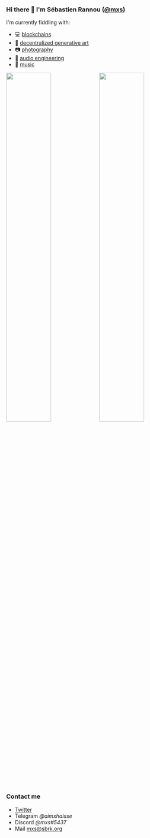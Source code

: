 ### Hi there 👋 I'm Sébastien Rannou ([@mxs](https://mxs.sbrk.org/))

I'm currently fiddling with:

- :computer: [blockchains](https://www.kiln.fi/)
- :musical_score: [decentralized generative art](https://maethstro.com/)
- :camera: [photography](https://detours.sbrk.org/)
- :hammer: [audio engineering](https://blz.sbrk.org/)
- :musical_note: [music](https://soundcloud.com/camembert-au-lait-crew)

<div>
  <img src="https://github-readme-streak-stats.herokuapp.com?user=aimxhaisse&theme=dark&hide_border=true" width="49%" />
  <img src="https://github-readme-stats.vercel.app/api?username=aimxhaisse&show_icons=false&theme=dark&hide_border=true" width="49%" />
</div>

### Contact me

- [Twitter](https://twitter.com/aimxhaisse)
- Telegram *@aimxhaisse* 
- Discord *@mxs#5437*
- Mail mxs@sbrk.org
